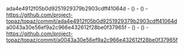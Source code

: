 ada4e4912f05b0d9251929379b2903cdff41064d -  () -  () - https://github.com/project-topaz/topaz/commit/ada4e4912f05b0d9251929379b2903cdff41064d
a0043a30e56ef9a2c966e432612f28be0f37965f -  () -  () - https://github.com/project-topaz/topaz/commit/a0043a30e56ef9a2c966e432612f28be0f37965f

